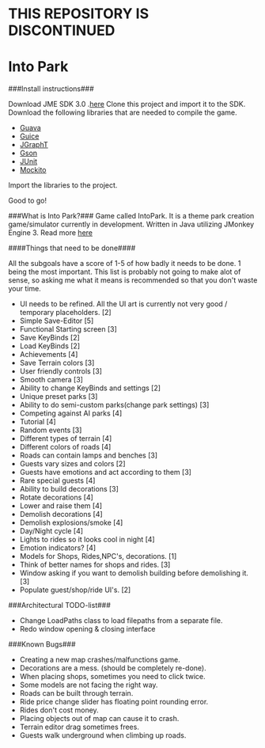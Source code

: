 


# THIS REPOSITORY IS DISCONTINUED #



Into Park
========

###Install instructions###


Download JME SDK 3.0 .[here](http://hub.jmonkeyengine.org/downloads/)
Clone this project and import it to the SDK.
Download the following libraries that are needed to compile the game.

- [Guava](https://code.google.com/p/guava-libraries/)
- [Guice](https://code.google.com/p/google-guice/)
- [JGraphT](http://jgrapht.org/)
- [Gson](https://code.google.com/p/google-gson/)
- [JUnit](https://github.com/junit-team/junit/wiki/Download-and-Install)
- [Mockito](https://code.google.com/p/mockito/)

Import the libraries to the project.

Good to go!

###What is Into Park?###
Game called IntoPark. It is a theme park creation game/simulator currently in development. Written in Java utilizing JMonkey Engine 3.
Read more [here](http://arttu.me/)

####Things that need to be done####

All the subgoals have a score of 1-5 of how badly it needs to be done. 1 being the most important. This list is probably not going to make alot of sense,
so asking me what it means is recommended so that you don't waste your time.

- UI needs to be refined. All the UI art is currently not very good / temporary placeholders. [2]
- Simple Save-Editor [5]
- Functional Starting screen [3]
- Save KeyBinds [2]
- Load KeyBinds [2]
- Achievements [4]
- Save Terrain colors [3]
- User friendly controls [3]
- Smooth camera [3]
- Ability to change KeyBinds and settings [2]
- Unique preset parks [3]
- Ability to do semi-custom parks(change park settings) [3]
- Competing against AI parks [4]
- Tutorial [4]
- Random events [3]
- Different types of terrain [4]
- Different colors of roads [4]
- Roads can contain lamps and benches [3]
- Guests vary sizes and colors [2]
- Guests have emotions and act according to them [3]
- Rare special guests [4]
- Ability to build decorations [3]
- Rotate decorations [4]
- Lower and raise them [4]
- Demolish decorations [4]
- Demolish explosions/smoke [4]
- Day/Night cycle [4]
- Lights to rides so it looks cool in night [4]
- Emotion indicators? [4]
- Models for Shops, Rides,NPC's, decorations. [1]
- Think of better names for shops and rides. [3]
- Window asking if you want to demolish building before demolishing it. [3]
- Populate guest/shop/ride UI's. [2]

###Architectural TODO-list###

- Change LoadPaths class to load filepaths from a separate file.
- Redo window opening & closing interface

###Known Bugs###

- Creating a new map crashes/malfunctions game.
- Decorations are a mess. (should be completely re-done).
- When placing shops, sometimes you need to click twice.
- Some models are not facing the right way.
- Roads can be built through terrain.
- Ride price change slider has floating point rounding error.
- Rides don't cost money.
- Placing objects out of map can cause it to crash.
- Terrain editor drag sometimes frees.
- Guests walk underground when climbing up roads.